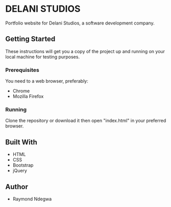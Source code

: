 # DELANI STUDIOS
Portfolio website for Delani Studios, a software development company.

## Getting Started
These instructions will get you a copy of the project up and running on your local machine for testing purposes.  

### Prerequisites
You need to a web browser, preferably: 
* Chrome
* Mozilla Firefox

### Running 
Clone the repository or download it then open "index.html" in your preferred browser.  

## Built With
* HTML
* CSS
* Bootstrap
* jQuery

## Author
* Raymond Ndegwa
